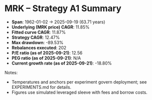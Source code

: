 # MRK – Strategy A1 Summary

- **Span**: 1962-01-02 → 2025-09-19 (63.71 years)
- **Underlying (MRK price) CAGR**: 11.85%
- **Fitted curve CAGR**: 11.87%
- **Strategy CAGR**: 12.47%
- **Max drawdown**: -89.53%
- **Rebalances executed**: 202
- **P/E ratio (as of 2025-09-21)**: 12.56
- **PEG ratio (as of 2025-09-21)**: N/A
- **Current growth rate (as of 2025-09-21)**: -18.80%

Notes:

- Temperatures and anchors per experiment govern deployment; see EXPERIMENTS.md for details.
- Figures use simulated leveraged sleeve with fees and borrow costs.
